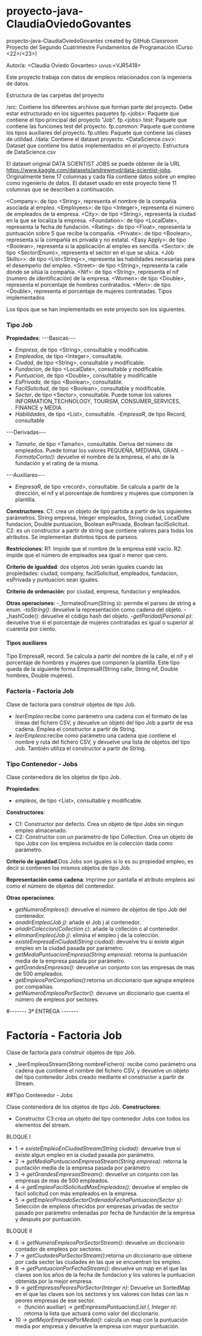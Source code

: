 # proyecto-java-ClaudiaOviedoGovantes
proyecto-java-ClaudiaOviedoGovantes created by GitHub Classroom
Proyecto del Segundo Cuatrimestre Fundamentos de Programación (Curso \<22\>/\<23\>)

Autor/a: \<Claudia Oviedo Govantes\> uvus:\<VJR5418\>

Este proyecto trabaja con datos de empleos relacionados con la ingenieria de datos.

Estructura de las carpetas del proyecto

/src: Contiene los diferentes archivos que forman parte del proyecto. Debe estar estructurado en los siguentes paquetes
fp.\<jobs\>: Paquete que contiene el tipo principal del proyecto "Job".
fp.\<jobs>.test: Paquete que contiene las funciones test del proyecto.
fp.common: Paquete que contiene los tipos auxiliares del proyecto.
fp.utiles: Paquete que contiene las clases de utilidad.
/data: Contiene el dataset proyecto.
\<DataScience.csv\>: Dataset que contiene los datos implementados en el proyecto.
Estructura de DataScience.csv

El dataset original DATA SCIENTIST JOBS se puede obtener de la URL https://www.kaggle.com/datasets/andrewmvd/data-scientist-jobs. Originalmente tiene 17 columnas y cada fila contiene datos sobre un empleo como ingenierio de datos. El dataset usado en este proyecto tiene 11 columnas que se describen a continuación.

\<Company>: de tipo \<String\>, representa el nombre de la compañía asociada al empleo.
\<Employees>: de tipo \<Integer\>, representa el número de empleados de la empresa.
\<City>: de tipo \<String\>, representa la ciudad en la que se localiza la empresa.
\<Foundation>: de tipo \<LocalDate\>, representa la fecha de fundación.
\<Rating>: de tipo \<Float\>, representa la puntuación sobre 5 que recibe la compañía.
\<Private>: de tipo \<Boolean\>, representa si la compañía es privada y no estatal.
\<Easy Apply>: de tipo \<Boolean\>, representa si la applicación al empleo es sencilla.
\<Sector>: de tipo \<Sector(Enum)\>, representa el sector en el que se ubica.
\<Job Skills>>: de tipo \<List<String<\>, representa las habilidades necesarias para el desempeño del empleo.
\<Street>: de tipo \<String\>, representa la calle donde se sitúa la compañía.
\<Nif>: de tipo \<String\>, representa el nif (numero de identificación) de la empresa.
\<Women>: de tipo \<Double\>, representa el porcentaje de hombres contratados.
\<Men>: de tipo \<Double\>, representa el porcentaje de mujeres contratadas.
Tipos implementados

Los tipos que se han implementado en este proyecto son los siguientes.

### Tipo Job

**Propiedades**: 
---Basicas---

- _Empresa_, de tipo \<String\>, consultable y modificable.
- _Empleados_, de tipo \<Integer\>, consultable.
- _Ciudad_, de tipo \<String\>, consultable y modificable.
- _Fundacion_, de tipo \<LocalDate\>, consultable y modificable.
- _Puntuacion_, de tipo \<Double\>, consultable y modificable
- _EsPrivada_, de tipo \<Boolean\>, consultable.
- _FacilSolicitud_, de tipo \<Boolean\>, consultable y modificable.
- _Sector_, de tipo \<Sector\>, consultable. Puede tomar los valores INFORMATION_TECHNOLOGY, TOURISM, CONSUMER_SERVICES, FINANCE y MEDIA.
- _Habilidades_, de tipo \<List\>, consultable. -_EmpresaR_, de tipo Record, consultable

---Derivadas---

- _Tamaño_, de tipo \<Tamaño\>, consultable. Deriva del número de empleados. Puede tomar los valores PEQUEÑA, MEDIANA, GRAN. 
-_FormatoCorto()_: devuelve el nombre de la empresa, el año de la fundación y el rating de la misma.

---Auxiliares--- 
- _EmpresaR_, de tipo \<record\>, consultable. Se calcula a partir de la dirección, el nif y el porcentaje de hombres y mujeres que componen la plantilla.

**Constructores**: 
C1: crea un objeto de tipo partida a partir de los siguientes parámetros. String empresa, Integer empleados, String ciudad, LocalDate fundacion, Double puntuacion, Boolean esPrivada, Boolean facilSolicitud.
C2: es un constructor a partir de string que contiene valores para todas los atributos. Se implementan distintos tipos de parseos.

**Restricciones**:
R1: Impide que el nombre de la empresa esté vacío.
R2: impide que el número de empleados sea igual o menor que cero.

**Criterio de igualdad**:  dos objetos Job serán iguales cuando las propiedades: ciudad, company, facilSolicitud, empleados, fundacion, esPrivada y puntuacion sean iguales.

**Criterio de ordenación**: por ciudad, empresa, fundacion y empleados.

**Otras operaciones**: 
-_formateoEnum(String s): permite el parseo de string a enum. 
-_toString()_: devuelve la representación como cadena del objeto. 
-_hashCode(): devuelve el código hash del objeto. 
-_getParidad(Personal p)_: devuelve true si el porcentaje de mujeres contratadas es igual 
o superior al cuarenta por ciento.

#### Tipos auxiliares

Tipo EmpresaR, record. Se calcula a partir del nombre de la calle, el nif y el porcentaje de hombres 
y mujeres que componen la plantilla. Este tipo queda de la siguiente forma 
EmpresaR(String calle, String nif, Double hombres, Double mujeres).

### Factoría - Factoria Job

Clase de factoría para construir objetos de tipo Job.

- _leerEmpleo_:recibe como parámetro una cadena con el formato de las líneas del fichero CSV, y devuelve un objeto del tipo Job a partir de esa cadena. Emplea el constructor a partir de String.
- _leerEmpleos_:recibe como parámetro una cadena que contiene el nombre y ruta del fichero CSV, y devuelve una lista de objetos del tipo Job. También utiliza el constructor a partir de String.

### Tipo Contenedor - Jobs

Clase contenedora de los objetos de tipo Job.

**Propiedades**:

- _empleos_, de tipo \<List\>, consultable y modificable.

**Constructores**: 
- C1: Constructor por defecto. Crea un objeto de tipo Jobs sin ningun empleo almacenado.
- C2: Constructor con un parámetro de tipo Collection<Job>. Crea un objeto de tipo Jobs 
con los empleos incluidos en la colección dada como parámetro.

**Criterio de igualdad**:Dos Jobs son iguales si lo es su propiedad empleo, es decir
si contienen los mismos objetos de tipo Job.

**Representación como cadena**: Imprime por pantalla el atributo empleos asi como el número de objetos
del contenedor. 

**Otras operaciones**:

- _getNumeroEmpleos()_: devuelve el número de objetos de tipo Job del contenedor.
- _anadirEmpleo(Job j)_: añade el Job j al contenedor.
- _añadirColeccion(Collection c)_: añade la colleción c al contenedor.
- _eliminarEmpleo(Job j)_: elimina el empleo j de la colección.
- _existeEmpresaEnCiudad(String ciudad)_: devuelve tru si existe algun empleo en la ciudad pasada por parámetro.
- _getMediaPuntuacionEmpresa(String empresa)_: retorna la puntuación media de la empresa pasada por parámetro.
- _getGrandesEmpresas()_: devuelve un conjunto con las empresas de mas de 500 empleados.
- _getEmpleosPorCompañias()_:retorna un diccionario que agrupa empleos por compañías.
- _getNumeroEmpleosPorSector()_: devueve un diccionario que cuenta el número de empleos por sectores.

#------- 3ª ENTREGA -------
# Factoría - Factoria Job

Clase de factoría para construir objetos de tipo Job.

- _leerEmpleosStream(String nombreFichero): recibe como parámetro una cadena que contiene el nombre 
del fichero CSV, y devuelve un objeto del tipo contenedor Jobs creado mediante el constructor 
a partir de Stream.

##Tipo Contenedor - Jobs

Clase contenedora de los objetos de tipo Job.
**Constructores**: 
- Constructor C3:crea un objeto del tipo contenedor Jobs con todos los elementos del stream.

BLOQUE I
- 1 -> _existeEmpleoEnCiudadStream(String ciudad)_: devuelve true si existe algun empleo en 
la ciudad pasada por parámetro.
- 2 -> _getMediaPuntuacionEmpresaStream(String empresa)_: retorna la puntación media 
de la empresa pasada por parámetro
- 3 -> _getGrandesEmpresasStream()_: devuelve un conjunto con las empresas de mas de 500 empleados.
- 4 -> _getEmpleoFacilSolicitudMaxEmpleados()_: devuelve el empleo de facil solicitud con más empleados
en la empresa.
- 5 -> _getEmpleoPrivadoSectorOrdenadoFechaPuntuacion(Sector s)_: Selección de empleos ofrecidos por empresas privadas de sector pasado por parámetro 
		ordenadas por fecha de fundación de la empresa y después por puntuación.
		
BLOQUE II
- 6 -> _getNumeroEmpleosPorSectorStream()_: devuelve un diccionario contador de empleos por sectores.
- 7 -> _getCiudadesPorSectorStream()_:retorna un diccionario que obtiene por cada sector las ciudades 
en las que se encuentran los empleo.
- 8 -> _getPuntuacionPorFechaStream()_: devuelve un map en el que las claves son los años de la fecha 
de fundacion y los valores la puntuacion obtenida por la mejor empresa.
- 9 -> _getEmpresasPeoresPorSector(Integer n)_: Devuelve un SortedMap en el que las claves son los 
sectores y los valores con listas con las n peores empresas de ese sector.
	- (función auxiliar) -> _getEmpresasPuntuacion(List<Job> l, Integer n)_: retorna la lista que actuará como 
	valor del diccionario. 
- 10 -> _getMejorEmpresaPorMedia()_: calcula un map con la puntuación media por empresa y devuelve 
la empresa con mayor puntuación.





